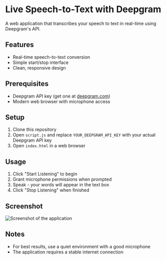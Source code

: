 # Live Speech-to-Text with Deepgram

A web application that transcribes your speech to text in real-time using Deepgram's API.

## Features

- Real-time speech-to-text conversion
- Simple start/stop interface
- Clean, responsive design

## Prerequisites

- Deepgram API key (get one at [deepgram.com](https://deepgram.com))
- Modern web browser with microphone access

## Setup

1. Clone this repository
2. Open `script.js` and replace `YOUR_DEEPGRAM_API_KEY` with your actual Deepgram API key
3. Open `index.html` in a web browser

## Usage

1. Click "Start Listening" to begin
2. Grant microphone permissions when prompted
3. Speak - your words will appear in the text box
4. Click "Stop Listening" when finished

## Screenshot

![Screenshot of the application](screenshot.png)

## Notes

- For best results, use a quiet environment with a good microphone
- The application requires a stable internet connection
